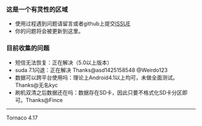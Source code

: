 ### 这是一个有灵性的区域
* 使用过程遇到问题请留言或者github上提交[ISSUE](https://github.com/Tornaco/DataMigration/issues/new)
* 你的问题将会被更新到这里。

### 目前收集的问题
* 短信无法恢复：正在解决（5.0以上版本）
* suda 7.1闪退：正在解决 Thanks@asd1425158548 @Weirdo123
* 数据可以跨平台使用吗：理论上Android4.1以上均可，未做全面测试。Thanks@无名kyc
* 刷机双清之后数据还在吗：数据存在SD卡，因此只要不格式化SD卡分区即可。Thanks@Fince



---
Tornaco 4.17
